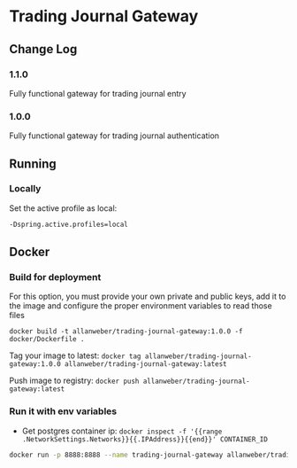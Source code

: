 # Trading Journal Gateway

## Change Log

### 1.1.0
Fully functional gateway for trading journal entry

### 1.0.0
Fully functional gateway for trading journal authentication

## Running

### Locally

Set the active profile as local:

```bash
-Dspring.active.profiles=local
```
## Docker

### Build for deployment

For this option, you must provide your own private and public keys, add it to the image and configure the proper environment variables to read those files

```docker build -t allanweber/trading-journal-gateway:1.0.0 -f docker/Dockerfile .```

Tag your image to latest: ```docker tag allanweber/trading-journal-gateway:1.0.0 allanweber/trading-journal-gateway:latest``` 

Push image to registry: ```docker push allanweber/trading-journal-gateway:latest```

### Run it with env variables

* Get postgres container ip: ```docker inspect -f '{{range .NetworkSettings.Networks}}{{.IPAddress}}{{end}}' CONTAINER_ID```

```bash
docker run -p 8888:8888 --name trading-journal-gateway allanweber/trading-journal-gateway:VERSION
```